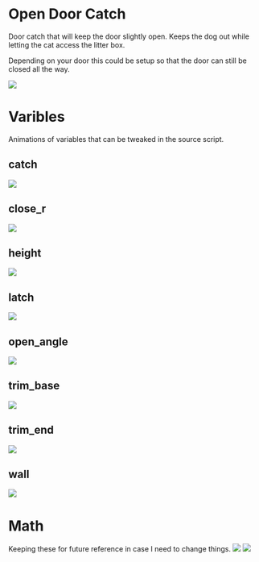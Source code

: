 # Open Door Catch
Door catch that will keep the door slightly open.  Keeps the dog out while letting the cat access the litter box. 

Depending on your door this could be setup so that the door can still be closed all the way.

![](pics/closing.gif)
# Varibles
Animations of variables that can be tweaked in the source script.
## catch
![](animations/output/catch_demo.gif)
## close_r
![](animations/output/close_r_demo.gif)
## height
![](animations/output/height_demo.gif)
## latch
![](animations/output/latch_demo.gif)
## open_angle
![](animations/output/open_angle_demo.gif)
## trim_base
![](animations/output/trim_base_demo.gif)
## trim_end
![](animations/output/trim_end_demo.gif)
## wall
![](animations/output/wall_demo.gif)
# Math
Keeping these for future reference in case I need to change things.
![](pics/math.png)
![](pics/math2.png)
